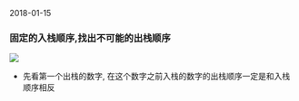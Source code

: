 2018-01-15
### 固定的入栈顺序,找出不可能的出栈顺序
![](https://github.com/t734070824/tq.java/blob/master/tq.java.arithmetic/src/main/java/_stack/1.png?raw=true)
- 先看第一个出栈的数字, 在这个数字之前入栈的数字的出栈顺序一定是和入栈顺序相反